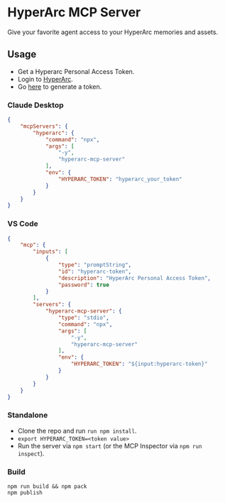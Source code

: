# HyperArc MCP Server
Give your favorite agent access to your HyperArc memories and assets.

## Usage
- Get a Hyperarc Personal Access Token.
- Login to [HyperArc](https://app.hyperarc.com).
- Go [here](https://api.hyperarc.com) to generate a token.

### Claude Desktop
```json
{
    "mcpServers": {
        "hyperarc": {
            "command": "npx",
            "args": [
                "-y", 
                "hyperarc-mcp-server"
            ],
            "env": {
                "HYPERARC_TOKEN": "hyperarc_your_token"
            }
        }
    }
}
```

### VS Code
```json
{
    "mcp": {
        "inputs": [
            {
                "type": "promptString",
                "id": "hyperarc-token",
                "description": "HyperArc Personal Access Token",
                "password": true
            }
        ],
        "servers": {
            "hyperarc-mcp-server": {
                "type": "stdio",
                "command": "npx",
                "args": [
                    "-y", 
                    "hyperarc-mcp-server"
                ],
                "env": {
                    "HYPERARC_TOKEN": "${input:hyperarc-token}"
                }
            }
        }
    }
}
```

### Standalone
* Clone the repo and run `run npm install`.
* `export HYPERARC_TOKEN=<token value>`
* Run the server via `npm start` (or the MCP Inspector via `npm run inspect`).


### Build
```
npm run build && npm pack
npm publish
```